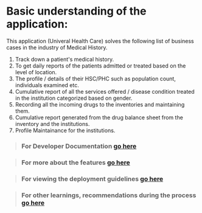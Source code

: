 # Basic understanding of the application:  
This application (Univeral Health Care)  solves the following list of business cases in the industry of Medical History.  
  
  1. Track down a patient's medical history.
  2. To get daily reports of the patients admitted or treated based on the level of location.
  3. The profile / details of their HSC/PHC such as population count, individuals examined etc.
  4. Cumulative report of all the services offered / disease condition treated in the institution categorized based on gender.
  5. Recording all the incoming drugs to the inventories and maintaining them.
  6. Cumulative report generated from the drug balance sheet from the inventory and the institutions.
  7. Profile Maintainance for the institutions.

>### For **Developer Documentation** [ go here ](dev/Readme.md)  
  
>### For more about the **features** [ go here ](features/Readme.md)  

>### For viewing the **deployment guidelines** [ go here ](deployment/Readme.md)  

>### For other **learnings, recommendations during the process** [ go here ](learnings/Readme.md)
